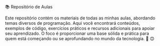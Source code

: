 
📚 Repositório de Aulas

Este repositório contém os materiais de todas as minhas aulas, abordando temas diversos de programação. Aqui você encontrará conteúdos, exemplos de código, exercícios práticos e recursos adicionais para apoiar seu aprendizado. O foco é proporcionar uma base sólida e prática para quem está começando ou se aprofundando no mundo da tecnologia. 🚀 😊
